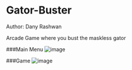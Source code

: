 # Gator-Buster
Author: Dany Rashwan

Arcade Game where you bust the maskless gator

###Main Menu
![image](https://github.com/dannirash/Gator-Buster/assets/61055337/fb395006-24d2-43af-8fb1-88c013a82ab1)

###Game
![image](https://github.com/dannirash/Gator-Buster/assets/61055337/bcb30d8d-273e-4f9c-9269-34e764dbbe34)

